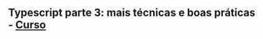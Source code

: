 ## Typescript parte 3: mais técnicas e boas práticas - [Curso](https://www.alura.com.br/curso-online-typescript-tecnicas-boas-praticas)